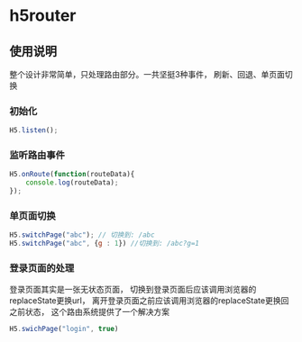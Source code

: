 # h5router
## 使用说明
整个设计非常简单，只处理路由部分。一共坚挺3种事件， 刷新、回退、单页面切换
### 初始化
``` javascript
H5.listen();
````

### 监听路由事件
``` javascript
H5.onRoute(function(routeData){
    console.log(routeData);
});
```

### 单页面切换
```javascript
H5.switchPage("abc"); // 切换到: /abc
H5.switchPage("abc", {g : 1}) //切换到: /abc?g=1
```

### 登录页面的处理
登录页面其实是一张无状态页面， 切换到登录页面后应该调用浏览器的replaceState更换url， 离开登录页面之前应该调用浏览器的replaceState更换回之前状态，
这个路由系统提供了一个解决方案
``` javascript
H5.swichPage("login", true)
```
